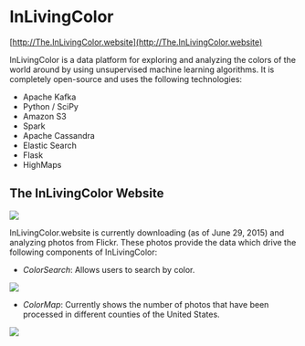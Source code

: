 # InLivingColor

[http://The.InLivingColor.website](http://The.InLivingColor.website)

InLivingColor is a data platform for exploring and analyzing the colors of
the world around by using unsupervised machine learning algorithms.
It is completely open-source and uses the following technologies:

- Apache Kafka
- Python / SciPy
- Amazon S3
- Spark
- Apache Cassandra
- Elastic Search
- Flask
- HighMaps

## The InLivingColor Website

![](https://github.com/rhymeswithlion/InLivingColor/blob/master/images/titlepage.png?raw=true)

InLivingColor.website is currently downloading (as of June 29, 2015) and analyzing photos from Flickr. These photos provide the data which drive the following components of InLivingColor:

- _ColorSearch_: Allows users to search by color.

![](https://github.com/rhymeswithlion/InLivingColor/blob/master/images/colorsearch.png?raw=true)

- _ColorMap_: Currently shows the number of photos that have been processed in different counties of the United States.

![](https://github.com/rhymeswithlion/InLivingColor/blob/master/images/colormap.png?raw=true)



